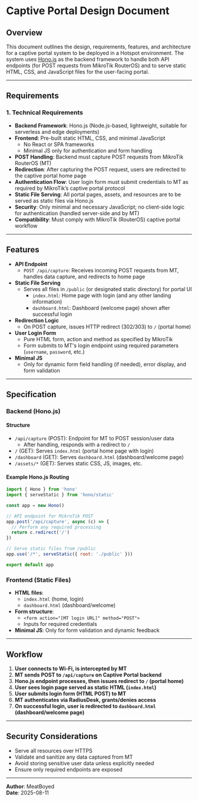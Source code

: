 # Captive Portal Design Document

## Overview

This document outlines the design, requirements, features, and architecture for a captive portal system to be deployed in a Hotspot environment. The system uses [Hono.js](https://hono.dev/) as the backend framework to handle both API endpoints (for POST requests from MikroTik RouterOS) and to serve static HTML, CSS, and JavaScript files for the user-facing portal.

---

## Requirements

### 1. Technical Requirements

- **Backend Framework**: Hono.js (Node.js-based, lightweight, suitable for serverless and edge deployments)
- **Frontend**: Pre-built static HTML, CSS, and minimal JavaScript
  - No React or SPA frameworks
  - Minimal JS only for authentication and form handling
- **POST Handling**: Backend must capture POST requests from MikroTik RouterOS (MT)
- **Redirection**: After capturing the POST request, users are redirected to the captive portal home page
- **Authentication Flow**: User login form must submit credentials to MT as required by MikroTik’s captive portal protocol
- **Static File Serving**: All portal pages, assets, and resources are to be served as static files via Hono.js
- **Security**: Only minimal and necessary JavaScript; no client-side logic for authentication (handled server-side and by MT)
- **Compatibility**: Must comply with MikroTik (RouterOS) captive portal workflow

---

## Features

- **API Endpoint**
  - `POST /api/capture`: Receives incoming POST requests from MT, handles data capture, and redirects to home page
- **Static File Serving**
  - Serves all files in `/public` (or designated static directory) for portal UI
    - `index.html`: Home page with login (and any other landing information)
    - `dashboard.html`: Dashboard (welcome page) shown after successful login
- **Redirection Logic**
  - On POST capture, issues HTTP redirect (302/303) to `/` (portal home)
- **User Login Form**
  - Pure HTML form, action and method as specified by MikroTik
  - Form submits to MT's login endpoint using required parameters (`username`, `password`, etc.)
- **Minimal JS**
  - Only for dynamic form field handling (if needed), error display, and form validation

---

## Specification

### Backend (Hono.js)

#### Structure

- `/api/capture` (POST): Endpoint for MT to POST session/user data
  - After handling, responds with a redirect to `/`
- `/` (GET): Serves `index.html` (portal home page with login)
- `/dashboard` (GET): Serves `dashboard.html` (dashboard/welcome page)
- `/assets/*` (GET): Serves static CSS, JS, images, etc.

#### Example Hono.js Routing

```js
import { Hono } from 'hono'
import { serveStatic } from 'hono/static'

const app = new Hono()

// API endpoint for MikroTik POST
app.post('/api/capture', async (c) => {
  // Perform any required processing
  return c.redirect('/')
})

// Serve static files from /public
app.use('/*', serveStatic({ root: './public' }))

export default app
```

### Frontend (Static Files)

- **HTML files**: 
  - `index.html` (home, login)
  - `dashboard.html` (dashboard/welcome)
- **Form structure**: 
  - `<form action="[MT login URL]" method="POST">`
  - Inputs for required credentials
- **Minimal JS**: Only for form validation and dynamic feedback

---

## Workflow

1. **User connects to Wi-Fi, is intercepted by MT**
2. **MT sends POST to `/api/capture` on Captive Portal backend**
3. **Hono.js endpoint processes, then issues redirect to `/` (portal home)**
4. **User sees login page served as static HTML (`index.html`)**
5. **User submits login form (HTML POST) to MT**
6. **MT authenticates via RadiusDesk, grants/denies access**
7. **On successful login, user is redirected to `dashboard.html` (dashboard/welcome page)**

---

## Security Considerations

- Serve all resources over HTTPS
- Validate and sanitize any data captured from MT
- Avoid storing sensitive user data unless explicitly needed
- Ensure only required endpoints are exposed

---

**Author**: MeatBoyed  
**Date**: 2025-08-11
